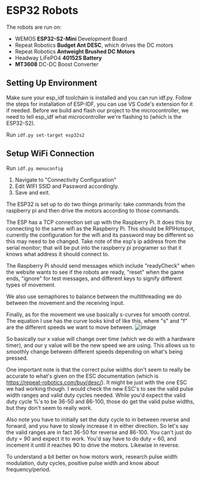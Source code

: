 # ESP32 Robots

The robots are run on:
- WEMOS **ESP32-S2-Mini** Development Board
- Repeat Robotics **Budget Ant DESC**, which drives the DC motors
- Repeat Robotics **Antweight Brushed DC Motors**
- Headway LiFePO4 **40152S Battery**
- **MT3608** DC-DC Boost Converter

## Setting Up Environment

Make sure your esp_idf toolchain is installed and you can run idf.py. Follow the steps for installation of ESP-IDF, you can use VS Code's extension for it if needed.
Before we build and flash our project to the microcontroller, we need to tell esp_idf what microcontroller we're flashing to (which is the ESP32-S2).

Run `idf.py set-target esp32s2`

## Setup WiFi Connection

Run `idf.py menuconfig`

1. Navigate to "Connectivity Configuration"  
2. Edit WIFI SSID and Password accordingly.
3. Save and exit.

The ESP32 is set up to do two things primarily: take commands from the raspberry pi and then drive the motors according to those commands.

The ESP has a TCP connection set up with the Raspberry Pi. It does this by connecting to the same wifi as the Raspberry Pi. This should be RPIHotspot, currently the configuration for the wifi and its password may be different so this may need to be changed. Take note of the esp's ip address from the serial monitor; that will be put into the raspberry pi programer so that it knows what address it should connect to.

The Raspberry Pi should send messages which include "readyCheck" when the website wants to see if the robots are ready, "reset" when the game ends, "ignore" for test messages, and different keys to signify different types of movement.

We also use semaphores to balance between the multithreading we do between the movement and the receiving input.

Finally, as for the movement we use basically s-curves for smooth control. The equation I use has the curve looks kind of like this, where "s" and "f" are the different speeds we want to move between.
![image](https://github.com/user-attachments/assets/8f57eb09-9af4-40c4-bd81-6aa076cef75f)

So basically our x value will change over time (which we do with a hardware timer), and our y value will be the new speed we are using. This allows us to smoothly change between different speeds depending on what's being pressed.

One important note is that the correct pulse widths don't seem to really be accurate to what's given on the ESC documentation (which is <https://repeat-robotics.com/buy/desc/>). It might be just with the one ESC we had working though. I would check the new ESC's to see the valid pulse width ranges and valid duty cycles needed. While you'd expect the valid duty cycle %'s to be 36-50 and 86-100, those do get the valid pulse widths, but they don't seem to really work.

Also note you have to initially set the duty cycle to in between reverse and forward, and you have to slowly increase it in either direction. So let's say the valid ranges are in fact 36-50 for reverse and 86-100. You can't just do duty = 90 and expect it to work. You'd say have to do duty = 60, and incement it until it reaches 90 to drive the motors. Likewise in reverse.

To understand a bit better on how motors work, research pulse width modulation, duty cycles, positive pulse width and know about frequency/period.
